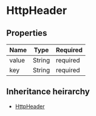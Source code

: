 

# HttpHeader

## Properties

Name | Type | Required
-------- | -------- | --------
value | String | required
key | String | required




## Inheritance heirarchy


* [HttpHeader](HttpHeader.md)
